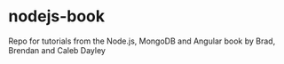 # nodejs-book
Repo for tutorials from the Node.js, MongoDB and Angular book by Brad, Brendan and Caleb Dayley
